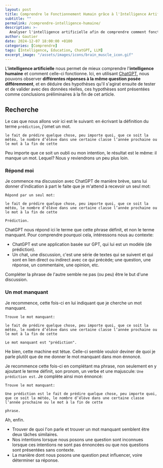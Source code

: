 ```yaml
---
layout: post
title: Comprendre le Fonctionnement Humain grâce à l'Intelligence Artificielle
subtitle: ""
permalink: /comprendre-intelligence-humaine/
description: >-
  Analyser l'intelligence artificielle afin de comprendre comment fonctionne l'intelligence humaine.
author: Gautier
date: 2024-12-07 18:00:00 +0100
categories: [Comprendre]
tags: [Intelligence, Education, ChatGPT, LLM]
excerpt_image: "/assets/images/icons/brain_muscle_icon.gif"
---
```


L'**intelligence artificielle** nous permet de mieux comprendre l'**intelligence humaine** et comment celle-ci fonctionne. Ici, en utilisant [ChatGPT](/chatgpt/), nous pouvons observer **différentes réponses à la même question posée différemment**, et en déduire des hypothèses qu'il s'agirat ensuite de tester et de valider avec des données réelles, ces hypothèses sont présentées comme conclusions préliminaires à la fin de cet article.

## Recherche

Le cas que nous allons voir ici est le suivant: en écrivant la définition du terme `prédiction`, j'omet un mot. 

```text
le fait de prédire quelque chose, peu importe quoi, que ce soit la météo, le nombre d’élève dans une certaine classe l’année prochaine ou le mot à la fin de cette
```

Peu importe que ce soit un oubli ou mon intention, le résultat est le même: il manque un mot. Lequel? Nous y reviendrons un peu plus loin.

### Répond moi

Je commence ma discussion avec ChatGPT de manière brève, sans lui donner d'indication à part le faite que je m'attend à recevoir un seul mot:

```Humain
Répond par un seul mot:

le fait de prédire quelque chose, peu importe quoi, que ce soit la météo, le nombre d’élève dans une certaine classe l’année prochaine ou le mot à la fin de cette
```
```ChatGPT
Prédiction.
```

ChatGPT nous répond ici le terme que cette phrase définit, et non le terme manquant. Pour comprendre pourquoi cela, intéressons nous au contexte:

- ChatGPT est une application basée sur GPT, qui lui est un modèle (de prédiction).
- Un chat, une discussion, c'est une série de textes qui se suivent et qui sont en lien direct ou indirect avec ce qui précède; une question, une réponse, un commentaire, une opinion, etc.

Compléter la phrase de l'autre semble ne pas (ou peu) être le but d'une discussion.

### Un mot manquant

Je recommence, cette fois-ci en lui indiquant que je cherche un mot manquant.

```Humain
Trouve le mot manquant:

le fait de prédire quelque chose, peu importe quoi, que ce soit la météo, le nombre d’élève dans une certaine classe l’année prochaine ou le mot à la fin de cette
```
```ChatGPT
Le mot manquant est "prédiction".
```

He bien, cette machine est tétue. Celle-ci semble vouloir deviner de quoi je parle plutôt que de me donner le mot manquant dans mon énnoncé.

Je recommence cette fois-ci en complétant ma phrase, non seulement en y ajoutant le terme définit, son pronom, un verbe et une majuscule: `Une prédiction est`. Je complète ainsi mon énnoncé:

```Humain
Trouve le mot manquant:

Une prédiction est le fait de prédire quelque chose, peu importe quoi, que ce soit la météo, le nombre d’élève dans une certaine classe l’année prochaine ou le mot à la fin de cette
```
```ChatGPT
phrase.
````

Ah, enfin.


- Trouver de quoi l'on parle et trouver un mot manquant semblent être deux tâches similaires.
- Nos intentions lorsque nous posons une question sont inconnues lorsque ces intentions ne sont pas énnoncées ou que nos questions sont présentées sans contexte.
- La manière dont nous posons une question peut influencer, voire déterminer sa réponse.